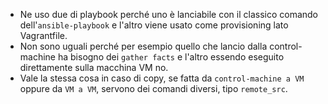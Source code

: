 * Ne uso due di playbook perché uno è lanciabile con il classico comando dell'`ansible-playbook` e l'altro viene usato come
provisioning lato Vagrantfile.
* Non sono uguali perché per esempio quello che lancio dalla control-machine ha bisogno dei `gather facts` e l'altro essendo eseguito direttamente
sulla macchina VM no.
* Vale la stessa cosa in caso di copy, se fatta da `control-machine a VM` oppure da `VM a VM`, servono dei comandi diversi, tipo `remote_src`.